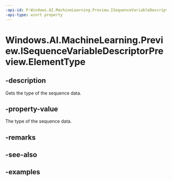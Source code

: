 ```yaml
---
-api-id: P:Windows.AI.MachineLearning.Preview.ISequenceVariableDescriptorPreview.ElementType
-api-type: winrt property
---
```


<!-- Property syntax.
public ILearningModelVariableDescriptorPreview ElementType { get; }
-->

# Windows.AI.MachineLearning.Preview.ISequenceVariableDescriptorPreview.ElementType

## -description
Gets the type of the sequence data.

## -property-value
The type of the sequence data.

## -remarks

## -see-also

## -examples

